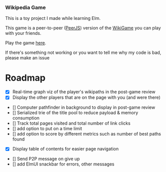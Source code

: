 
### Wikipedia Game

This is a toy project I made while learning Elm.

This game is a peer-to-peer ([PeerJS](https://peerjs.com/)) version of the [WikiGame](https://en.wikipedia.org/wiki/Wikipedia:Wiki_Game) you can play with your friends.

Play the game [here](https://nicolaswinsten.github.io/racer).

If there's something not working or you want to tell me why my code is bad, please make an issue

# Roadmap

- [X] Real-time graph viz of the player's wikipaths in the post-game review
- [x] Display the other players that are on the page with you (and were there) 
- [] Computer pathfinder in background to display in post-game review
- [] Serialized trie of the title pool to reduce payload & memory consumption
- [] Track total pages visited and total number of link clicks
- [] add option to put on a time limit
- [] add option to score by different metrics such as number of best paths found
- [X] Display table of contents for easier page navigation
- [] Send P2P message on give up
- [] add ElmUI snackbar for errors, other messages
